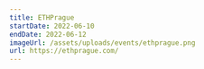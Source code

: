 ```yaml
---
title: ETHPrague
startDate: 2022-06-10
endDate: 2022-06-12
imageUrl: /assets/uploads/events/ethprague.png
url: https://ethprague.com/
---
```

